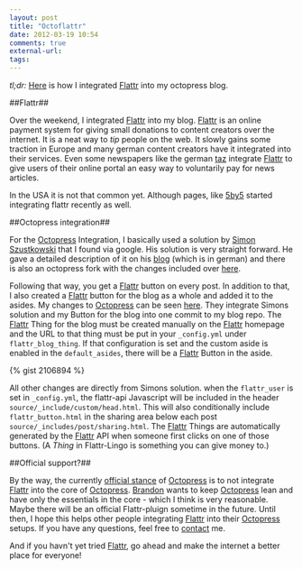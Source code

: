```yaml
---
layout: post
title: "Octoflattr"
date: 2012-03-19 10:54
comments: true
external-url: 
tags: 
---
```

*tl;dr:* [Here](https://github.com/mo-gr/not-a-blog/commit/1408219062aa8aac81abf54431d5edcd638dff2b) is how I integrated [Flattr] into my octopress blog.

<!--more-->

##Flattr##

Over the weekend, I integrated [Flattr] into my blog. [Flattr] is an
online payment system for giving small donations to content creators
over the internet. It is a neat way to _tip_ people on the web. It
slowly gains some traction in Europe and many german content creators have it
integrated into their services. Even some newspapers like the german
[taz] integrate [Flattr] to give users of their online portal an easy
way to voluntarily pay for news articles.

In the USA it is not that common yet. Although pages, like [5by5]
started integrating flattr recently as well.

##Octopress integration##

For the [Octopress] Integration, I basically used a
solution by [Simon Szustkowski](http://blog.simonszu.de) that I found
via google. His solution is very straight forward. He gave a detailed
description of it on his [blog](http://blog.simonszu.de/2012/02/flattr-fur-octopress/) 
(which is in german) and there is also an octopress fork with the
changes included over [here](https://github.com/bascht/octopress/commit/e2591467af488bceb2ed058220865cc5111e4f3e#diff-1).

Following that way, you get a [Flattr] button on every post. In addition to that,
I also created a [Flattr] button for the blog as a whole and added it to
the asides. My changes to [Octopress] can be seen 
[here](https://github.com/mo-gr/not-a-blog/commit/1408219062aa8aac81abf54431d5edcd638dff2b). 
They integrate Simons solution and my Button for the blog into one
commit to my blog repo.
The [Flattr] Thing for the blog must be created manually on the [Flattr] homepage 
and the URL to that thing must be put in your `_config.yml` under
`flattr_blog_thing`. If that configuration is set and the custom aside
is enabled in the `default_asides`, there will be a [Flattr] Button in
the aside.

{% gist 2106894 %}

All other changes are directly from Simons solution. when the
`flattr_user` is set in `_config.yml`, the flattr-api Javascript will be
included in the header `source/_include/custom/head.html`. This will
also conditionally include `flattr_button.html` in the sharing area below each
post `source/_includes/post/sharing.html`. The [Flattr] Things are
automatically generated by the [Flattr] API when someone first clicks on
one of those buttons. (A _Thing_ in Flattr-Lingo is something you can
give money to.)

##Official support?##

By the way, the currently [official stance](https://github.com/imathis/octopress/pull/255#issuecomment-2566028) of [Octopress] is to not
integrate [Flattr] into the core of [Octopress]. [Brandon](https://github.com/imathis) wants to keep [Octopress]
lean and have only the essentials in the core - which I think is very
reasonable. Maybe there will be an official Flattr-pluign sometime in
the future. Until then, I hope this helps other people integrating [Flattr] into their
[Octopress] setups. If you have any questions, feel free to [contact]
me.

And if you havn't yet tried [Flattr], go ahead and make the internet a
better place for everyone!

[Flattr]: http://flattr.com
[taz]: http://taz.de
[5by5]: http://5by5.tv/
[Octopress]: http://octopress.org/
[contact]: http://blog.notadomain.com/about.html

